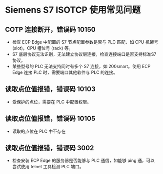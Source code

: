 # Siemens S7 ISOTCP 使用常见问题

## COTP 连接断开，错误码 10150

* 检查 ECP Edge 中配置的 S7 节点配置参数是否与 PLC 匹配，如 CPU 机架号 (slot)，CPU 槽位号 (rack) 等。
* S7 底层协议无法识别，无法建立协议层连接，检查连接端口是否支持标准S7协议。
* 某些型号的 PLC 无法支持同时有多个 S7 连接，如 200smart。使用 ECP Edge 连接 PLC 时，需要端口其他软件与 PLC 的连接。

## 读取点位值报错，错误码 10103

* 受保护的点位，需要在 PLC 中配置权限。

## 读取点位值报错，错误码 10105

* 读取的点位在 PLC 中不存在

## 读取点位值报错，错误码 3002

* 检查安装 ECP Edge 的服务器是否能够与 PLC 通信，如能够 ping 通，可以尝试使用 telnet 工具检测 PLC 端口。
